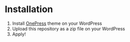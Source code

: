 # Installation

1. Install [OnePress](https://ja.wordpress.org/themes/onepress/) theme on your WordPress
2. Upload this repository as a zip file on your WordPress
3. Apply!
